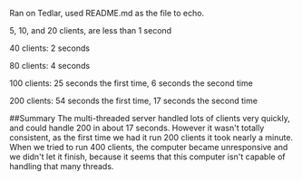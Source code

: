 Ran on Tedlar, used README.md as the file to echo.

5, 10, and 20 clients, are less than 1 second

40 clients: 2 seconds

80 clients: 4 seconds

100 clients: 25 seconds the first time, 6 seconds the second time

200 clients: 54 seconds the first time, 17 seconds the second time

##Summary
The multi-threaded server handled lots of clients very quickly, and could handle 200 in about
17 seconds. However it wasn't totally consistent, as the first time we had it run 200 clients 
it took nearly a minute. When we tried to run 400 clients, the computer became unresponsive and
we didn't let it finish, because it seems that this computer isn't capable of handling that many
threads.